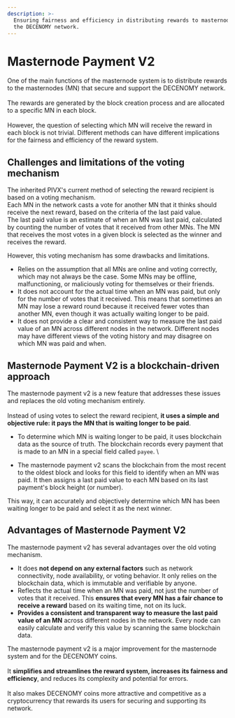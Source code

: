 ```yaml
---
description: >-
  Ensuring fairness and efficiency in distributing rewards to masternodes within
  the DECENOMY network.
---
```


# Masternode Payment V2

One of the main functions of the masternode system is to distribute rewards to the masternodes (MN) that secure and support the DECENOMY network.\
&#x20;\
The rewards are generated by the block creation process and are allocated to a specific MN in each block. \
\
However, the question of selecting which MN will receive the reward in each block is not trivial. Different methods can have different implications for the fairness and efficiency of the reward system.



## Challenges and limitations of the **voting mechanism**

The inherited PIVX's current method of selecting the reward recipient is based on a voting mechanism. \
Each MN in the network casts a vote for another MN that it thinks should receive the next reward, based on the criteria of the last paid value. \
The last paid value is an estimate of when an MN was last paid, calculated by counting the number of votes that it received from other MNs. The MN that receives the most votes in a given block is selected as the winner and receives the reward.

However, this voting mechanism has some drawbacks and limitations.&#x20;

* Relies on the assumption that all MNs are online and voting correctly, which may not always be the case. Some MNs may be offline, malfunctioning, or maliciously voting for themselves or their friends.&#x20;
* It does not account for the actual time when an MN was paid, but only for the number of votes that it received. This means that sometimes an MN may lose a reward round because it received fewer votes than another MN, even though it was actually waiting longer to be paid.&#x20;
* It does not provide a clear and consistent way to measure the last paid value of an MN across different nodes in the network. Different nodes may have different views of the voting history and may disagree on which MN was paid and when.



## **Masternode Payment V2 is a** blockchain-driven approach

The masternode payment v2 is a new feature that addresses these issues and replaces the old voting mechanism entirely. \
\
Instead of using votes to select the reward recipient, **it uses a simple and objective rule: it pays the MN that is waiting longer to be paid**.&#x20;

* To determine which MN is waiting longer to be paid, it uses blockchain data as the source of truth. The blockchain records every payment that is made to an MN in a special field called `payee`. \

* The masternode payment v2 scans the blockchain from the most recent to the oldest block and looks for this field to identify when an MN was paid. It then assigns a last paid value to each MN based on its last payment's block height (or number).&#x20;

This way, it can accurately and objectively determine which MN has been waiting longer to be paid and select it as the next winner.



## **Advantages of Masternode Payment V2**

The masternode payment v2 has several advantages over the old voting mechanism.&#x20;

* It does **not depend on any external factors** such as network connectivity, node availability, or voting behavior. It only relies on the blockchain data, which is immutable and verifiable by anyone.&#x20;
* Reflects the actual time when an MN was paid, not just the number of votes that it received. This **ensures that every MN has a fair chance to receive a reward** based on its waiting time, not on its luck.&#x20;
* **Provides a consistent and transparent way to measure the last paid value of an MN** across different nodes in the network. Every node can easily calculate and verify this value by scanning the same blockchain data.

The masternode payment v2 is a major improvement for the masternode system and for the DECENOMY coins. \
\
It **simplifies and streamlines the reward system, increases its fairness and efficiency**, and reduces its complexity and potential for errors. \
\
It also makes DECENOMY coins more attractive and competitive as a cryptocurrency that rewards its users for securing and supporting its network.
